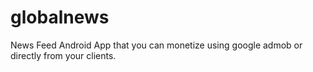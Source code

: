 # globalnews
News Feed Android App that you can monetize using google admob or directly from your clients.
